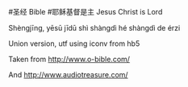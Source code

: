 #圣经 Bible
#耶稣基督是主 Jesus Christ is Lord

Shèngjīng, yēsū jīdū shì shàngdì hé shàngdì de érzi

Union version, utf using iconv from hb5

Taken from http://www.o-bible.com/

And http://www.audiotreasure.com/
